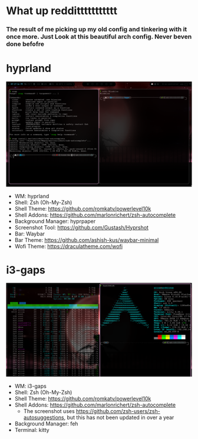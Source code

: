 # What up reddittttttttttt
### The result of me picking up my old config and tinkering with it once more. Just Look at this beautiful arch config. Never beven done befofre

# hyprland
<img src="https://github.com/aliceqt/arch-config/blob/main/preview/Weeelp.png?raw=true" width="600"><br>
- WM: hyprland
- Shell: Zsh (Oh-My-Zsh)
- Shell Theme: https://github.com/romkatv/powerlevel10k
- Shell Addons: https://github.com/marlonrichert/zsh-autocomplete
- Background Manager: hyprpaper
- Screenshot Tool: https://github.com/Gustash/Hyprshot
- Bar: Waybar
- Bar Theme: https://github.com/ashish-kus/waybar-minimal
- Wofi Theme: https://draculatheme.com/wofi
# i3-gaps
<img src="https://github.com/aliceqt/arch-config/blob/main/preview/Why%20arent%20you%20the%20smartest%20fellow.png?raw=true" width="600"><br>
- WM: i3-gaps
- Shell: Zsh (Oh-My-Zsh)
- Shell Theme: https://github.com/romkatv/powerlevel10k
- Shell Addons: https://github.com/marlonrichert/zsh-autocomplete
  - The screenshot uses https://github.com/zsh-users/zsh-autosuggestions, but this has not been updated in over a year
- Background Manager: feh
- Terminal: kitty
